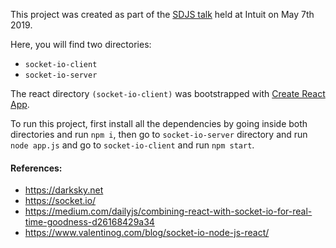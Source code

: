 This project was created as part of the [SDJS talk](https://www.meetup.com/sandiegojs/events/dvzwsqyzgbdb/) held at Intuit on May 7th 2019.

Here, you will find two directories:
- `socket-io-client`
- `socket-io-server`

The react directory `(socket-io-client)` was bootstrapped with [Create React App](https://github.com/facebook/create-react-app).

To run this project, first install all the dependencies by going inside both directories and run `npm i`, then go to `socket-io-server` directory and run `node app.js` and go to `socket-io-client` and run `npm start`.

#### References:
 - https://darksky.net
 - https://socket.io/
 - https://medium.com/dailyjs/combining-react-with-socket-io-for-real-time-goodness-d26168429a34
  - https://www.valentinog.com/blog/socket-io-node-js-react/
